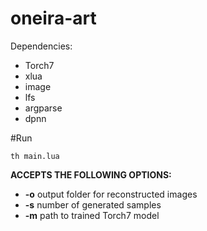 # oneira-art

Dependencies: 
* Torch7
* xlua
* image
* lfs
* argparse
* dpnn

#Run

` th main.lua ` 

**ACCEPTS THE FOLLOWING OPTIONS:**
* **-o**  output folder for reconstructed images
* **-s**  number of generated samples 
* **-m**  path to trained Torch7 model
